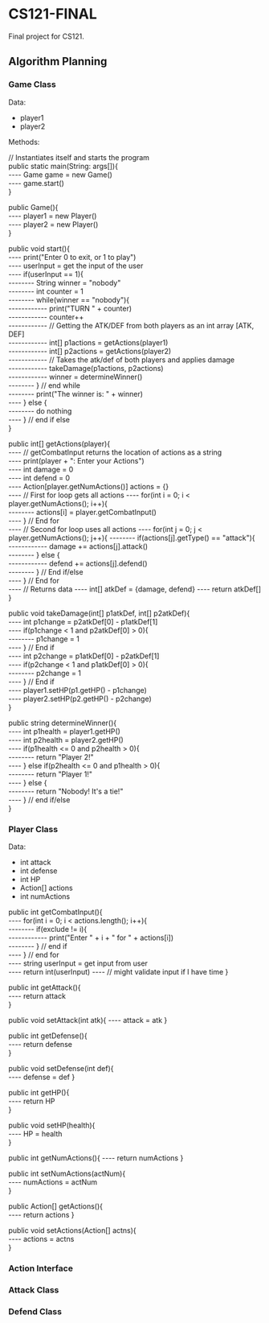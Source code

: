# CS121-FINAL
Final project for CS121.


## Algorithm Planning

### Game Class

Data:
 - player1
 - player2

Methods: 

// Instantiates itself and starts the program  
public static main(String: args[]){  
---- Game game = new Game()  
---- game.start()  
}  

public Game(){  
---- player1 = new Player()  
---- player2 = new Player()  
}  

public void start(){  
---- print("Enter 0 to exit, or 1 to play")  
---- userInput = get the input of the user  
---- if(userInput == 1){  
-------- String winner = "nobody"  
-------- int counter = 1  
-------- while(winner == "nobody"){  
------------ print("TURN " + counter)  
------------ counter++  
------------ // Getting the ATK/DEF from both players as an int array [ATK, DEF]  
------------ int[] p1actions = getActions(player1)  
------------ int[] p2actions = getActions(player2)  
------------ // Takes the atk/def of both players and applies damage  
------------ takeDamage(p1actions, p2actions)  
------------ winner = determineWinner()  
-------- } // end while  
-------- print("The winner is: " + winner)  
---- } else {  
-------- do nothing  
---- } // end if else  
}  

public int[] getActions(player){  
---- // getCombatInput returns the location of actions as a string  
---- print(player + ": Enter your Actions")  
---- int damage = 0  
---- int defend = 0  
---- Action[player.getNumActions()] actions = {}  
---- // First for loop gets all actions
---- for(int i = 0; i < player.getNumActions(); i++){  
-------- actions[i] = player.getCombatInput()  
---- } // End for  
---- // Second for loop uses all actions
---- for(int j = 0; j < player.getNumActions(); j++){
-------- if(actions[j].getType() == "attack"){  
------------ damage += actions[j].attack()  
-------- } else {  
------------ defend += actions[j].defend()  
-------- } // End if/else  
---- } // End for  
---- // Returns data
---- int[] atkDef = {damage, defend}
---- return atkDef[]
}  

public void takeDamage(int[] p1atkDef, int[] p2atkDef){  
---- int p1change = p2atkDef[0] - p1atkDef[1]  
---- if(p1change < 1 and p2atkDef[0] > 0){  
-------- p1change = 1  
---- } // End if  
---- int p2change = p1atkDef[0] - p2atkDef[1]  
---- if(p2change < 1 and p1atkDef[0] > 0){  
-------- p2change = 1  
---- } // End if  
---- player1.setHP(p1.getHP() - p1change)  
---- player2.setHP(p2.getHP() - p2change)  
}  

public string determineWinner(){  
---- int p1health = player1.getHP()  
---- int p2health = player2.getHP()  
---- if(p1health <= 0 and p2health > 0){  
-------- return "Player 2!"  
---- } else if(p2health <= 0 and p1health > 0){  
-------- return "Player 1!"  
---- } else {  
-------- return "Nobody! It's a tie!"  
---- } // end if/else  
}  


### Player Class

Data:
 - int attack
 - int defense
 - int HP
 - Action[] actions
 - int numActions

public int getCombatInput(){  
---- for(int i = 0; i < actions.length(); i++){  
-------- if(exclude != i){  
------------ print("Enter " + i + " for " + actions[i])  
-------- } // end if  
---- } // end for  
---- string userInput = get input from user  
---- return int(userInput)
---- // might validate input if I have time
}  

public int getAttack(){  
---- return attack  
}  

public void setAttack(int atk){
---- attack = atk
}  

public int getDefense(){  
---- return defense  
}  

public void setDefense(int def){  
---- defense = def
}  

public int getHP(){  
---- return HP  
}  

public void setHP(health){  
---- HP = health  
}  

public int getNumActions(){
---- return numActions
}  

public int setNumActions(actNum){  
---- numActions = actNum  
}  

public Action[] getActions(){  
---- return actions
}  

public void setActions(Action[] actns){  
---- actions = actns  
}  

### Action Interface

### Attack Class

### Defend Class
